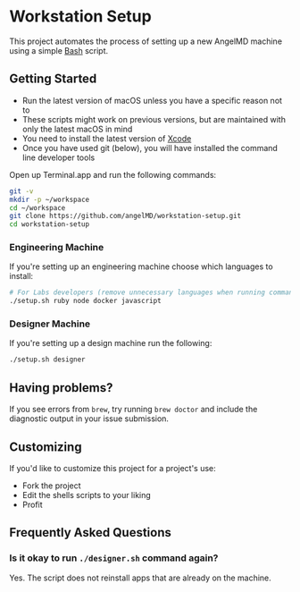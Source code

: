 # Workstation Setup

This project automates the process of setting up a new AngelMD machine using a simple [Bash](https://www.gnu.org/software/bash/) script.

## Getting Started

- Run the latest version of macOS unless you have a specific reason not to
- These scripts might work on previous versions, but are maintained with only the latest macOS in mind
- You need to install the latest version of [Xcode](https://developer.apple.com/xcode/)
- Once you have used git (below), you will have installed the command line developer tools

Open up Terminal.app and run the following commands:

```sh
git -v
mkdir -p ~/workspace
cd ~/workspace
git clone https://github.com/angelMD/workstation-setup.git
cd workstation-setup
```

### Engineering Machine

If you're setting up an engineering machine choose which languages to install:

```sh
# For Labs developers (remove unnecessary languages when running command)
./setup.sh ruby node docker javascript

```

### Designer Machine

If you're setting up a design machine run the following:

```sh
./setup.sh designer
```

## Having problems?

If you see errors from `brew`, try running `brew doctor` and include the diagnostic output in your issue submission.

## Customizing

If you'd like to customize this project for a project's use:

- Fork the project
- Edit the shells scripts to your liking
- Profit

## Frequently Asked Questions

### Is it okay to run `./designer.sh` command again?

Yes. The script does not reinstall apps that are already on the machine.
